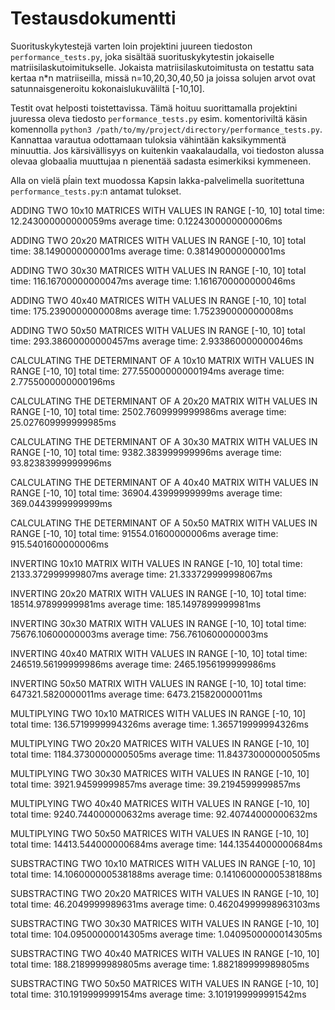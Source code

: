 # Testausdokumentti

Suorituskykytestejä varten loin projektini juureen tiedoston `performance_tests.py`, joka sisältää suorituskykytestin jokaiselle
matriisilaskutoimitukselle. Jokaista matriisilaskutoimitusta on testattu sata kertaa n*n matriiseilla, missä n=10,20,30,40,50
ja joissa solujen arvot ovat satunnaisgeneroitu kokonaislukuväliltä [-10,10].

Testit ovat helposti toistettavissa. Tämä hoituu suorittamalla projektini juuressa oleva tiedosto `performance_tests.py` esim.
komentoriviltä käsin komennolla `python3 /path/to/my/project/directory/performance_tests.py`. Kannattaa varautua odottamaan
tuloksia vähintään kaksikymmentä minuuttia. Jos kärsivällisyys on kuitenkin vaakalaudalla, voi tiedoston alussa olevaa
globaalia muuttujaa n pienentää sadasta esimerkiksi kymmeneen.

Alla on vielä pĺain text muodossa Kapsin lakka-palvelimella suoritettuna `performance_tests.py`:n antamat tulokset.

ADDING TWO 10x10 MATRICES WITH VALUES IN RANGE [-10, 10]
  total time: 12.243000000000059ms
average time: 0.1224300000000006ms

ADDING TWO 20x20 MATRICES WITH VALUES IN RANGE [-10, 10]
  total time: 38.1490000000001ms
average time: 0.381490000000001ms

ADDING TWO 30x30 MATRICES WITH VALUES IN RANGE [-10, 10]
  total time: 116.16700000000047ms
average time: 1.1616700000000046ms

ADDING TWO 40x40 MATRICES WITH VALUES IN RANGE [-10, 10]
  total time: 175.2390000000008ms
average time: 1.752390000000008ms

ADDING TWO 50x50 MATRICES WITH VALUES IN RANGE [-10, 10]
  total time: 293.38600000000457ms
average time: 2.933860000000046ms

CALCULATING THE DETERMINANT OF A 10x10 MATRIX WITH VALUES IN RANGE [-10, 10]
  total time: 277.55000000000194ms
average time: 2.7755000000000196ms

CALCULATING THE DETERMINANT OF A 20x20 MATRIX WITH VALUES IN RANGE [-10, 10]
  total time: 2502.7609999999986ms
average time: 25.027609999999985ms

CALCULATING THE DETERMINANT OF A 30x30 MATRIX WITH VALUES IN RANGE [-10, 10]
  total time: 9382.383999999996ms
average time: 93.82383999999996ms

CALCULATING THE DETERMINANT OF A 40x40 MATRIX WITH VALUES IN RANGE [-10, 10]
  total time: 36904.43999999999ms
average time: 369.0443999999999ms

CALCULATING THE DETERMINANT OF A 50x50 MATRIX WITH VALUES IN RANGE [-10, 10]
  total time: 91554.01600000006ms
average time: 915.5401600000006ms

INVERTING 10x10 MATRIX WITH VALUES IN RANGE [-10, 10]
  total time: 2133.372999999807ms
average time: 21.333729999998067ms

INVERTING 20x20 MATRIX WITH VALUES IN RANGE [-10, 10]
  total time: 18514.97899999981ms
average time: 185.1497899999981ms

INVERTING 30x30 MATRIX WITH VALUES IN RANGE [-10, 10]
  total time: 75676.10600000003ms
average time: 756.7610600000003ms

INVERTING 40x40 MATRIX WITH VALUES IN RANGE [-10, 10]
  total time: 246519.56199999986ms
average time: 2465.1956199999986ms

INVERTING 50x50 MATRIX WITH VALUES IN RANGE [-10, 10]
  total time: 647321.5820000011ms
average time: 6473.215820000011ms

MULTIPLYING TWO 10x10 MATRICES WITH VALUES IN RANGE [-10, 10]
  total time: 136.5719999994326ms
average time: 1.365719999994326ms

MULTIPLYING TWO 20x20 MATRICES WITH VALUES IN RANGE [-10, 10]
  total time: 1184.3730000000505ms
average time: 11.843730000000505ms

MULTIPLYING TWO 30x30 MATRICES WITH VALUES IN RANGE [-10, 10]
  total time: 3921.94599999857ms
average time: 39.2194599999857ms

MULTIPLYING TWO 40x40 MATRICES WITH VALUES IN RANGE [-10, 10]
  total time: 9240.744000000632ms
average time: 92.40744000000632ms

MULTIPLYING TWO 50x50 MATRICES WITH VALUES IN RANGE [-10, 10]
  total time: 14413.544000000684ms
average time: 144.13544000000684ms

SUBSTRACTING TWO 10x10 MATRICES WITH VALUES IN RANGE [-10, 10]
  total time: 14.106000000538188ms
average time: 0.14106000000538188ms

SUBSTRACTING TWO 20x20 MATRICES WITH VALUES IN RANGE [-10, 10]
  total time: 46.2049999989631ms
average time: 0.46204999998963103ms

SUBSTRACTING TWO 30x30 MATRICES WITH VALUES IN RANGE [-10, 10]
  total time: 104.09500000014305ms
average time: 1.0409500000014305ms

SUBSTRACTING TWO 40x40 MATRICES WITH VALUES IN RANGE [-10, 10]
  total time: 188.2189999989805ms
average time: 1.882189999989805ms

SUBSTRACTING TWO 50x50 MATRICES WITH VALUES IN RANGE [-10, 10]
  total time: 310.1919999999154ms
average time: 3.1019199999991542ms

